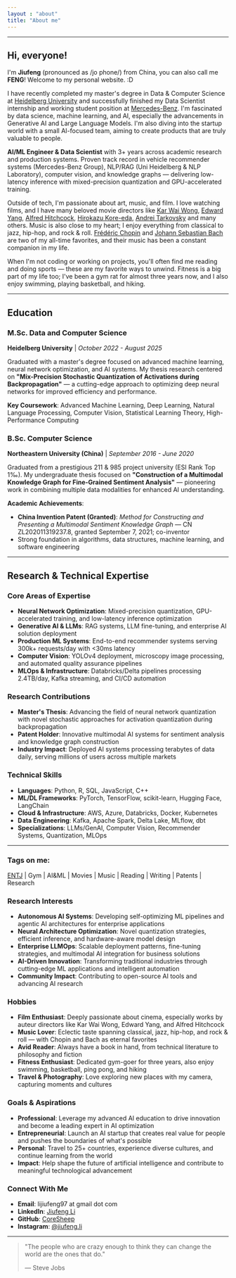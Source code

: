 ```yaml
---
layout : "about"
title: "About me"
---
```


---
## Hi, everyone!  

I'm **Jiufeng** (pronounced as /jo phone/) from China, you can also call me **FENG**! Welcome to my personal website. :D

I have recently completed my master's degree in Data & Computer Science at [Heidelberg University](https://www.uni-heidelberg.de/en) and successfully finished my Data Scientist internship and working student position at [Mercedes-Benz](https://www.mercedes-benz.com/en/). I'm fascinated by data science, machine learning, and AI, especially the advancements in Generative AI and Large Language Models. I'm also diving into the startup world with a small AI-focused team, aiming to create products that are truly valuable to people.

**AI/ML Engineer & Data Scientist** with 3+ years across academic research and production systems. Proven track record in vehicle recommender systems (Mercedes-Benz Group), NLP/RAG (Uni Heidelberg & NLP Laboratory), computer vision, and knowledge graphs — delivering low-latency inference with mixed-precision quantization and GPU-accelerated training.

Outside of tech, I'm passionate about art, music, and film. I love watching films, and I have many beloved movie directors like [Kar Wai Wong](https://en.wikipedia.org/wiki/Wong_Kar-wai), [Edward Yang](https://en.wikipedia.org/wiki/Edward_Yang), [Alfred Hitchcock](https://en.wikipedia.org/wiki/Alfred_Hitchcock), [Hirokazu Kore-eda](https://en.wikipedia.org/wiki/Hirokazu_Kore-eda), [Andrei Tarkovsky](https://en.wikipedia.org/wiki/Andrei_Tarkovsky) and many others. Music is also close to my heart; I enjoy everything from classical to jazz, hip-hop, and rock & roll. [Frédéric Chopin](https://en.wikipedia.org/wiki/Fr%C3%A9d%C3%A9ric_Chopin) and [Johann Sebastian Bach](https://de.wikipedia.org/wiki/Johann_Sebastian_Bach) are two of my all-time favorites, and their music has been a constant companion in my life.

When I'm not coding or working on projects, you'll often find me reading and doing sports — these are my favorite ways to unwind. Fitness is a big part of my life too; I've been a gym rat for almost three years now, and I also enjoy swimming, playing basketball, and hiking.

---

## Education

### **M.Sc. Data and Computer Science**
**Heidelberg University** | *October 2022 - August 2025*

Graduated with a master's degree focused on advanced machine learning, neural network optimization, and AI systems. My thesis research centered on **"Mix-Precision Stochastic Quantization of Activations during Backpropagation"** — a cutting-edge approach to optimizing deep neural networks for improved efficiency and performance.

**Key Coursework**: Advanced Machine Learning, Deep Learning, Natural Language Processing, Computer Vision, Statistical Learning Theory, High-Performance Computing

### **B.Sc. Computer Science**
**Northeastern University (China)** | *September 2016 - June 2020*

Graduated from a prestigious 211 & 985 project university (ESI Rank Top 1‰). My undergraduate thesis focused on **"Construction of a Multimodal Knowledge Graph for Fine-Grained Sentiment Analysis"** — pioneering work in combining multiple data modalities for enhanced AI understanding.

**Academic Achievements**: 
- **China Invention Patent (Granted)**: *Method for Constructing and Presenting a Multimodal Sentiment Knowledge Graph* — CN ZL202011319237.8, granted September 7, 2021; co-inventor
- Strong foundation in algorithms, data structures, machine learning, and software engineering

---

## Research & Technical Expertise

### **Core Areas of Expertise**
- **Neural Network Optimization**: Mixed-precision quantization, GPU-accelerated training, and low-latency inference optimization
- **Generative AI & LLMs**: RAG systems, LLM fine-tuning, and enterprise AI solution deployment
- **Production ML Systems**: End-to-end recommender systems serving 300k+ requests/day with <30ms latency
- **Computer Vision**: YOLOv4 deployment, microscopy image processing, and automated quality assurance pipelines
- **MLOps & Infrastructure**: Databricks/Delta pipelines processing 2.4TB/day, Kafka streaming, and CI/CD automation

### **Research Contributions**
- **Master's Thesis**: Advancing the field of neural network quantization with novel stochastic approaches for activation quantization during backpropagation
- **Patent Holder**: Innovative multimodal AI systems for sentiment analysis and knowledge graph construction
- **Industry Impact**: Deployed AI systems processing terabytes of data daily, serving millions of users across multiple markets

### **Technical Skills**
- **Languages**: Python, R, SQL, JavaScript, C++
- **ML/DL Frameworks**: PyTorch, TensorFlow, scikit-learn, Hugging Face, LangChain
- **Cloud & Infrastructure**: AWS, Azure, Databricks, Docker, Kubernetes
- **Data Engineering**: Kafka, Apache Spark, Delta Lake, MLflow, dbt
- **Specializations**: LLMs/GenAI, Computer Vision, Recommender Systems, Quantization, MLOps

---

### Tags on me:
[ENTJ](https://www.16personalities.com/entj-personality) | Gym | AI&ML | Movies | Music | Reading | Writing | Patents | Research
  

### Research Interests
- **Autonomous AI Systems**: Developing self-optimizing ML pipelines and agentic AI architectures for enterprise applications
- **Neural Architecture Optimization**: Novel quantization strategies, efficient inference, and hardware-aware model design
- **Enterprise LLMOps**: Scalable deployment patterns, fine-tuning strategies, and multimodal AI integration for business solutions
- **AI-Driven Innovation**: Transforming traditional industries through cutting-edge ML applications and intelligent automation
- **Community Impact**: Contributing to open-source AI tools and advancing AI research

### Hobbies
- **Film Enthusiast**: Deeply passionate about cinema, especially works by auteur directors like Kar Wai Wong, Edward Yang, and Alfred Hitchcock
- **Music Lover**: Eclectic taste spanning classical, jazz, hip-hop, and rock & roll — with Chopin and Bach as eternal favorites
- **Avid Reader**: Always have a book in hand, from technical literature to philosophy and fiction
- **Fitness Enthusiast**: Dedicated gym-goer for three years, also enjoy swimming, basketball, ping pong, and hiking
- **Travel & Photography**: Love exploring new places with my camera, capturing moments and cultures

### Goals & Aspirations
- **Professional**: Leverage my advanced AI education to drive innovation and become a leading expert in AI optimization
- **Entrepreneurial**: Launch an AI startup that creates real value for people and pushes the boundaries of what's possible
- **Personal**: Travel to 25+ countries, experience diverse cultures, and continue learning from the world
- **Impact**: Help shape the future of artificial intelligence and contribute to meaningful technological advancement

### Connect With Me
- **Email**: lijiufeng97 at gmail dot com
- **LinkedIn**: [Jiufeng Li](https://www.linkedin.com/in/jiufeng-li-520040273/)
- **GitHub**: [CoreSheep](https://github.com/CoreSheep)
- **Instagram**: [@jiufeng.li](https://www.instagram.com/jiufeng.li/)

---

> "The people who are crazy enough to think they can change the world are the ones that do."
>
> — Steve Jobs